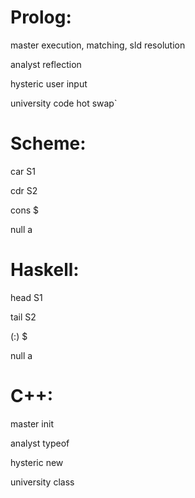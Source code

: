 # Prolog:


master    execution, matching, sld resolution

analyst   reflection

hysteric  user input

university  code hot swap`



# Scheme:

car S1

cdr S2

cons  $

null  a


# Haskell:

head  S1

tail  S2

(:) $

null  a


# C++:

master  init 

analyst typeof

hysteric  new

university  class

